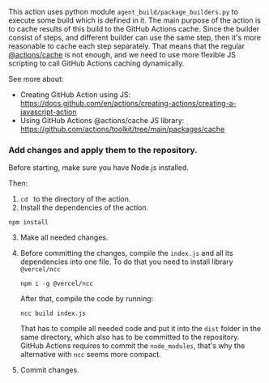 This action uses python module `agent_build/package_builders.py`
to execute some build which is defined in it. The main purpose of the action is to
cache results of this build to the GitHub Actions cache. Since the builder consist of 
steps, and different builder can use the same step, then it's more reasonable to cache each step
separately. That means that the regular [@actions/cache](https://github.com/actions/cache) 
is not enough, and we need to use more flexible JS scripting to call GitHub Actions caching dynamically.

See more about: 
* Creating GitHub Action using JS: https://docs.github.com/en/actions/creating-actions/creating-a-javascript-action
* Using GitHub Actions @actions/cache JS library: https://github.com/actions/toolkit/tree/main/packages/cache


### Add changes and apply them to the repository.

Before starting, make sure you have Node.js installed.

Then:
    
1. `cd ` to the directory of the action.
2. Install the dependencies of the action.
```
npm install
```
3. Make all needed changes.
4. Before committing the changes, compile the `index.js` and all its dependencies into one file.
To do that you need to install library `@vercel/ncc`
   ```
   npm i -g @vercel/ncc
   ```
   After that, compile the code by running:
   ```
   ncc build index.js
   ```
   That has to compile all needed code and put it into the `dist` folder in the same directory, 
   which also has to be committed to the repository. GitHub Actions requires to commit the `node_modules`,
   that's why the alternative with `ncc` seems more compact.
   

5. Commit changes.
